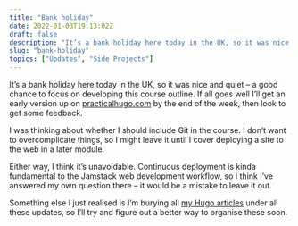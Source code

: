 ```yaml
---
title: "Bank holiday"
date: 2022-01-03T19:13:02Z
draft: false
description: "It’s a bank holiday here today in the UK, so it was nice and quiet – a good chance to focus on developing this course outline."
slug: "bank-holiday"
topics: ["Updates", "Side Projects"]
---
```


It’s a bank holiday here today in the UK, so it was nice and quiet – a good chance to focus on developing this course outline. If all goes well I’ll get an early version up on [practicalhugo.com](https://practicalhugo.com/) by the end of the week, then look to get some feedback.

I was thinking about whether I should include Git in the course. I don’t want to overcomplicate things, so I might leave it until I cover deploying a site to the web in a later module. 

Either way, I think it’s unavoidable. Continuous deployment is kinda fundamental to the Jamstack web development workflow, so I think I’ve answered my own question there – it would be a mistake to leave it out.

Something else I just realised is I’m burying all [my Hugo articles](/topics/hugo/) under all these updates, so I’ll try and figure out a better way to organise these soon.